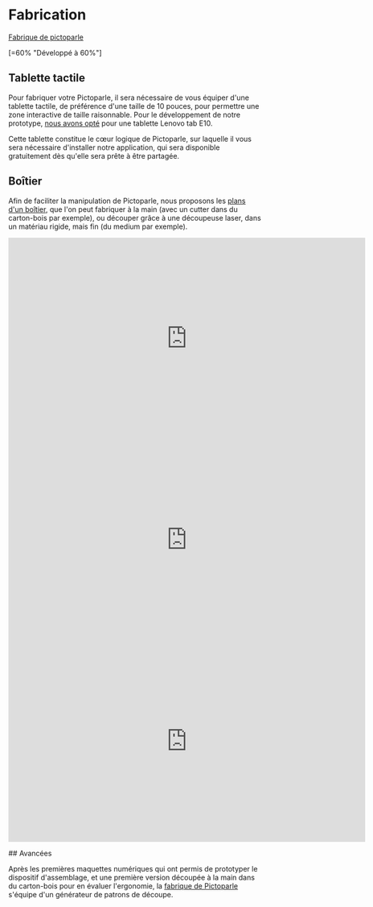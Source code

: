 # Fabrication

<div><a class="btn-fabrique " href="https://jmtrivial.github.io/pictoparle-fabrique/web/box.html">Fabrique de pictoparle</a>
<div style="clear: both"></div>
</div>


[=60% "Développé à 60%"]


## Tablette tactile

Pour fabriquer votre Pictoparle, il sera nécessaire de vous équiper d'une tablette tactile, de préférence d'une taille de 10 pouces, pour permettre une zone 
interactive de taille raisonnable. Pour le développement de notre prototype, [nous avons opté](materiel.md#tablette-tactile) pour une tablette Lenovo tab E10. 

Cette tablette constitue le cœur logique de Pictoparle, sur laquelle il vous sera nécessaire d'installer notre application, qui sera disponible gratuitement dès qu'elle sera prête à être partagée.

## Boîtier 

Afin de faciliter la manipulation de Pictoparle, nous proposons les [plans d'un boîtier](https://jmtrivial.github.io/pictoparle-fabrique/web/box.html), que l'on peut fabriquer à la main (avec un cutter dans du carton-bois par exemple), ou découper grâce à une découpeuse laser, dans un matériau rigide, mais fin (du medium par exemple).

<div class="center"><iframe width="710" height="400" src="https://www.youtube.com/embed/nJZYi7oik8k" frameborder="0" allow="accelerometer; autoplay; encrypted-media; gyroscope; picture-in-picture" allowfullscreen></iframe></div>

<div class="center"><iframe width="710" height="400" src="https://www.youtube.com/embed/JXX7dQuCEgE" frameborder="0" allow="accelerometer; autoplay; encrypted-media; gyroscope; picture-in-picture" allowfullscreen></iframe></div>

<div class="center"><iframe width="710" height="400" src="https://www.youtube.com/embed/SOI7z4aCWHQ" frameborder="0" allow="accelerometer; autoplay; encrypted-media; gyroscope; picture-in-picture" allowfullscreen></iframe></div>


## Avancées

Après les premières maquettes numériques qui ont permis de prototyper le dispositif d'assemblage, et une première version découpée à la main dans du carton-bois pour en évaluer l'ergonomie,
la [fabrique de Pictoparle](fabrique.md) s'équipe d'un générateur de patrons de découpe.


